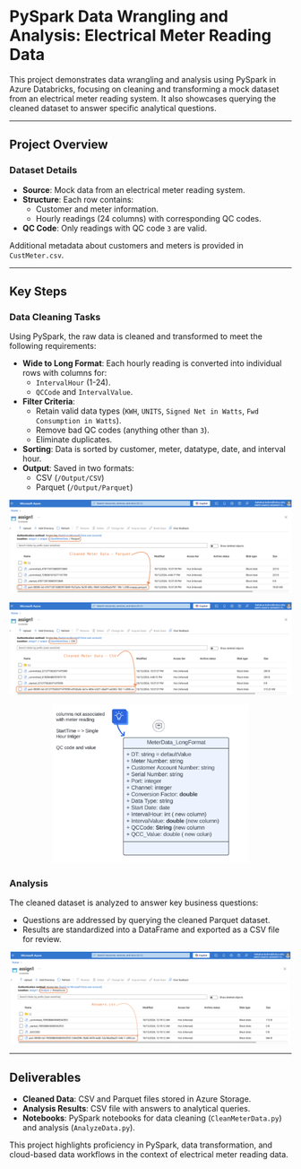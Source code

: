 # PySpark Data Wrangling and Analysis: Electrical Meter Reading Data

This project demonstrates data wrangling and analysis using PySpark in Azure Databricks, focusing on cleaning and transforming a mock dataset from an electrical meter reading system. It also showcases querying the cleaned dataset to answer specific analytical questions.

---

## Project Overview

### Dataset Details

- **Source**: Mock data from an electrical meter reading system.
- **Structure**: Each row contains:
  - Customer and meter information.
  - Hourly readings (24 columns) with corresponding QC codes.
- **QC Code**: Only readings with QC code `3` are valid.

Additional metadata about customers and meters is provided in `CustMeter.csv`.

---

## Key Steps

### Data Cleaning Tasks

Using PySpark, the raw data is cleaned and transformed to meet the following requirements:

- **Wide to Long Format**: Each hourly reading is converted into individual rows with columns for:
  - `IntervalHour` (1-24).
  - `QCCode` and `IntervalValue`.
- **Filter Criteria**:
  - Retain valid data types (`KWH`, `UNITS`, `Signed Net in Watts`, `Fwd Consumption in Watts`).
  - Remove bad QC codes (anything other than `3`).
  - Eliminate duplicates.
- **Sorting**: Data is sorted by customer, meter, datatype, date, and interval hour.
- **Output**: Saved in two formats:
  - CSV (`/Output/CSV`)
  - Parquet (`/Output/Parquet`)

<p align="center"><img src="screenshots/Screenshot_Parquet.png" alt="Data Cleaning-parquet" width=""></p>
<p align="center"><img src="screenshots/Screenshot_CSV.png" alt="Data Cleaning -csv" width=""></p>
<p align="center"><img src="screenshots/Schema.png" alt="Data Model" width="350"></p>

### Analysis

The cleaned dataset is analyzed to answer key business questions:

- Questions are addressed by querying the cleaned Parquet dataset.
- Results are standardized into a DataFrame and exported as a CSV file for review.

<p align="center"><img src="screenshots/Screenshot_Analysis.png" alt="Data Analysis" width="500"></p>

---

## Deliverables

- **Cleaned Data**: CSV and Parquet files stored in Azure Storage.
- **Analysis Results**: CSV file with answers to analytical queries.
- **Notebooks**: PySpark notebooks for data cleaning (`CleanMeterData.py`) and analysis (`AnalyzeData.py`).

This project highlights proficiency in PySpark, data transformation, and cloud-based data workflows in the context of electrical meter reading data.
